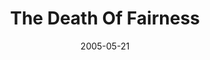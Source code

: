 ---
layout: music 
title: "The Death Of Fairness"
series: "Mind+Screw"
date: 2005-05-21 
description: "What if we discovered that our mind has played tricks on us? What if things are not what they seem? What if we found that our world is not defined by what happens to us but rather by how we process and react to what happens? And what if the result is we’v"
audio: "http://www.crossroads.net/audio/2005/2005_05_Mind+Screw/Mind%2BScrew_01_05-21-05_The_Death_Of_Fairness.mp3"
audio-duration: "41:04"
src: "http://www.crossroads.net/players/media/mediumHz/bigscreen.mindscrew.jpg"
---